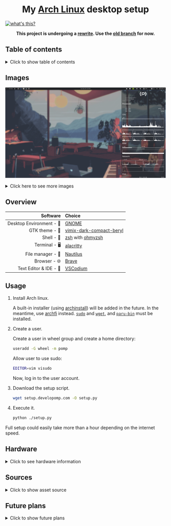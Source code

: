 <h1 align="center">
  My <a href="https://archlinux.org">Arch Linux</a> desktop setup
</h1>

[![what's this?](https://img.shields.io/badge/what's_this%3F-grey?style=for-the-badge)](https://developomp.com/portfolio/linux-setup-script)

<p align="center">
  <b>
    This project is undergoing a <a href="https://github.com/developomp/setup/issues/46">rewrite</a>. Use the <a href="https://github.com/developomp/setup/tree/old">old branch</a> for now.
  </b>
</p>

## Table of contents

<details>
<summary>Click to show table of contents</summary>

- [Table of contents](#table-of-contents)
- [Images](#images)
  - [Some windows](#some-windows)
  - [Minimalism at its finest](#minimalism-at-its-finest)
  - [Script Execution](#script-execution)
- [How does it work?](#how-does-it-work)
- [Usage](#usage)
- [Hardware](#hardware)
  - [Laptop](#laptop)
  - [RAM](#ram)
  - [Storage](#storage)
  - [Partitioning](#partitioning)
  - [Peripherals](#peripherals)
- [Sources](#sources)
  - [3rd Wallpaper](#3rd-wallpaper)
  - [2nd Wallpaper](#2nd-wallpaper)
  - [1st Wallpaper](#1st-wallpaper)
  - [System monitor](#system-monitor)
- [Future plans](#future-plans)
  - [Laptop](#laptop-1)
  - [Storage](#storage-1)
  - [Mouse](#mouse)
  - [Monitor](#monitor)

</details>

## Images

![result image 1](./.repo/result1.png)

<details>
<summary>Click here to see more images</summary>

### Some windows

![result image 2](./.repo/result2.png)

### Minimalism at its finest

![result image 3](./.repo/result3.png)

### Script Execution

![Execution](./.repo/execution.png)

</details>

## Overview

|                 Software | Choice                                                                                     |
| -----------------------: | :----------------------------------------------------------------------------------------- |
| Desktop Environment - 🚀 | [GNOME](https://www.gnome.org)                                                             |
|           GTK theme - 🎨 | [vimix-dark-compact-beryl](https://github.com/vinceliuice/vimix-gtk-themes)                |
|               Shell - 🐚 | [zsh](https://github.com/zsh-users/zsh) with [ohmyzsh](https://github.com/ohmyzsh/ohmyzsh) |
|            Terminal - 🖥️ | [alacritty](https://github.com/alacritty/alacritty)                                        |
|        File manager - 📂 | [Nautilus](https://gitlab.gnome.org/GNOME/nautilus)                                        |
|             Browser - 🌐 | [Brave](https://github.com/brave/brave-browser)                                            |
|   Text Editor & IDE - 📝 | [VSCodium](https://github.com/VSCodium/vscodium)                                           |

## Usage

1. Install Arch linux.

   A built-in installer (using [archinstall](https://github.com/archlinux/archinstall)) will be added in the future.
   In the meantime, use [archfi](https://github.com/MatMoul/archfi) instead.
   [`sudo`](https://archlinux.org/packages/core/x86_64/sudo/) and [`wget`](https://archlinux.org/packages/extra/x86_64/wget/), and [`paru-bin`](https://aur.archlinux.org/packages/paru-bin/) must be installed.

2. Create a user.

   Create a user in wheel group and create a home directory:

   ```bash
   useradd -G wheel -m pomp
   ```

   Allow user to use sudo:

   ```bash
   EDITOR=vim visudo
   ```

   Now, log in to the user account.

3. Download the setup script.

   ```bash
   wget setup.developomp.com -O setup.py
   ```

4. Execute it.

   ```bash
   python ./setup.py
   ```

Full setup could easily take more than a hour depending on the internet speed.

## Hardware

<details>
  <summary>Click to see hardware information</summary>

### Desktop

No desktop

### Laptop

| name    | model                                                                                                          |
| ------- | -------------------------------------------------------------------------------------------------------------- |
| Machine | [LG 15U480-KP50ML](https://www.lge.co.kr/kr/business/product/common/redirectProductDetail.do?prdId=MD00040678) |
| CPU     | intel i5-8250U                                                                                                 |
| GPU     | Nvidia MX 150                                                                                                  |

### RAM

| model                             | size |
| --------------------------------- | ---- |
| SK Hynix HMA81GS6AFR8N-UH (stock) | 8GB  |
| Samsung M471A1K43CB1-CRC (added)  | 8GB  |

### Storage

- Model: [Samsung 860 PRO SSD 512GB](https://www.samsung.com/sec/support/model/MZ-76P512BW/)
- total size: 512,110,190,592 bytes (476.9 GiB, 512.1 GB)

Partitions sorted by order:

| format | size (parenthesis = rounded values)         | mount location   | purpose           |
| ------ | ------------------------------------------- | ---------------- | ----------------- |
| ext4   | 432,109,780,992 bytes (402.4 GiB, 432.1 GB) | /media/pomp/data | data storage      |
| FAT32  | 524,288,000 bytes (500.0 MiB, 524.3 MB)     | /boot            | EFI partition     |
| ext4   | 64,424,509,440 bytes (60.0 GiB, 64.4 GB)    | /                | system root       |
| N/A    | 15,050,546,688 bytes (14.0 GiB, 15.0 GB)    | N/A              | over-provisioning |

### Peripherals

|     peripheral | model                                                                                                                                                                                                        |
| -------------: | :----------------------------------------------------------------------------------------------------------------------------------------------------------------------------------------------------------- |
|          mouse | [Logitech G402 Hyperion fury](https://www.logitechg.com/en-eu/products/gaming-mice/g402-hyperion-fury-fps-gaming-mouse.html) I got from a [giveaway event](https://blog.naver.com/yjcomicsblog/221432692995) |
|      headphone | [NOX NX-2](https://www.e-nox.co.kr/theme/s007/index/product_view01.php?wr_id=16)                                                                                                                             |
|  laptop cooler | [ABKO NCORE NC500](http://ncore.co.kr/shop/product_item.php?ItId=2586312930)                                                                                                                                 |
|       Keyboard | [COX CK01 PBT SL](https://www.abko.co.kr/brand/detail.php?it_id=1630976200)                                                                                                                                  |
| Drawing tablet | secondhand [wacom CTL-472 (one by wacom)](https://www.wacom.com/en-us/products/pen-tablets/one-by-wacom)                                                                                                     |
|        Monitor | secondhand [HP X24ih](https://www.hp.com/us-en/shop/pdp/hp-x24ih-gaming-monitor) ([review](https://www.rtings.com/monitor/reviews/hp/x24ih))                                                                 |

#### Keyboard

- Lubed with Krytox 103
- With a towel underneath
- With [COX COS1 walnut wrist rest](https://www.abko.co.kr/brand/detail.php?it_id=1609120628)

<p align="center">
  <b>Video</b>
  <a href="https://youtu.be/8vBm4MfOPME"><img alt="Keyboard sound test" src="https://img.youtube.com/vi/8vBm4MfOPME/maxresdefault.jpg" /></a>
</p>

</details>

## Sources

<details>
  <summary>Click to show asset source</summary>

### Wallpaper

<img alt="wallpaper" src="./.repo/wallpaper.png" width="75%">

- [a video](https://www.youtube.com/watch?v=QEWV6fiYaDU) from [Chillhop Music](https://www.youtube.com/channel/UCOxqgCwgOqC2lMqC5PYz_Dg)
- Artwork by [Jeff Östberg](https://jeffostberg.se)
- Animation by [Geneviève Delacroix](http://www.genevievelacroix.com)
- Effects (in order)
  - [nordified](https://github.com/Schrodinger-Hat/ImageGoNord) (filtering option toggled)
  - GIMP gaussian blur 3.5
  - level 1 compression (GIMP)

### System monitor

- [pomky](https://github.com/developomp/pomky) (commit: 8fce169)

[this file](./home/pomp/.local/bin/pomky) right here

</details>

## Future plans

<details>
  <summary>Click to show future plans</summary>

### Laptop

- Features:
  - less than 1 million KRW
  - Korean keyboard with number pad
  - 1920x1080 144Hz IPS display
  - x86_64 architecture
  - non-Nvidia GPU with at least 2GB of GDDR5 VRAM
- Candidates:
  - None

### Storage

- 1TB HDD for long-term backup

### Mouse

- Features:
  - <=7ms wired click latency
  - <=80g weight
  - Either from Razer or Logitech
- Candidates:
  - [Razer Viper 8k](https://www.rtings.com/mouse/reviews/razer/viper-8khz/)
  - [Razer Viper Mini](https://www.rtings.com/mouse/reviews/razer/viper-mini/)
  - [Razer Viper Ultimate](https://www.rtings.com/mouse/reviews/razer/viper-ultimate/)
- Notes:
  - Replace piper with [openrazer](https://github.com/openrazer/openrazer) if switching to Razer mouse

### Keyboard

- Planned mods for current keyboard:
  - holee mod
  - lube some under-lubed keys (under-lubed due to running out of lube D:)
  - sound dampener
- Candidates:
  - [MODE Sonnet](https://modedesigns.com/products/sonnet) (V0G1D2E3A4B5A6A7A8A9A, Base $299, $369 with options, additional $58.33 for shipping)
    - option:
      - Top: White (+$15)
      - Bottom: Gold (+$10)
      - Accent: Gold
      - Internal Weight: Black
      - Plate:
        - Layout: Universal
        - Variant: Aluminum (+$10)
      - PCB: Hot-swap (+$10)
      - Silicon Base: Black (+$15)
      - Plate foam: Yes (+$10)
      - Feet: Black
      - Plate Caps: Black
    - additional parts and accessories:
      - stabilizers: [Durock V2](https://modedesigns.com/products/durock-v2-stabilizers) (gold variant)
      - switch: [Cherry MX silent red](https://smartstore.naver.com/archon/products/2323309526)
      - keycap (didn't check if it fits): [matcha green tea](https://kprepublic.com/products/matcha-green-tea-dye-sub-keycap-set-thick-pbt-for-keyboard-gh60-poker-87-tkl-104-ansi-xd64-bm60-xd68-xd84-xd96-janpanese) (normal Korean variant)
      - wrist rest: [Keychron K2/K6 wrist rest](https://www.coupang.com/vp/products/5509901546)
      - switch lube: not decided
      - stabilizer stem lube (dielectric grease): not decided
      - cable: [Black coiled cable](https://www.coupang.com/vp/products/6518112005?vendorItemId=81672718085)
    - mods:
      - holee mod

### Monitor

- Features:
  - panel (burn-in-less, non-crystal, self-emitting): does not exist as of the moment :(
  - refresh rate: 144+ Hz
  - size: at most 24in
  - resolution: FHD (1920x1080)
- Candidates:
  - None

</details>
